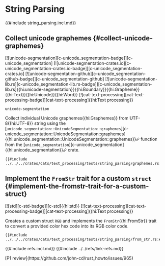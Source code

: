 # String Parsing

{{#include string_parsing.incl.md}}

## Collect unicode graphemes {#collect-unicode-graphemes}

[![unicode-segmentation][c-unicode_segmentation-badge]][c-unicode_segmentation] [![unicode-segmentation-crates.io][c-unicode_segmentation-crates.io-badge]][c-unicode_segmentation-crates.io] [![unicode-segmentation-github][c-unicode_segmentation-github-badge]][c-unicode_segmentation-github] [![unicode-segmentation-lib.rs][c-unicode_segmentation-lib.rs-badge]][c-unicode_segmentation-lib.rs]{{hi:unicode-segmentation}}{{hi:Boundary}}{{hi:Grapheme}}{{hi:Text}}{{hi:Unicode}}{{hi:Word}} [![cat-text-processing][cat-text-processing-badge]][cat-text-processing]{{hi:Text processing}}

`unicode-segmentation`

Collect individual Unicode graphemes{{hi:Graphemes}} from UTF-8{{hi:UTF-8}} string using the [`unicode_segmentation::UnicodeSegmentation::graphemes`][c-unicode_segmentation::UnicodeSegmentation::graphemes]{{hi:unicode_segmentation::UnicodeSegmentation::graphemes}}⮳ function from the [`unicode_segmentation`][c-unicode_segmentation]{{hi:unicode_segmentation}}⮳ crate.

```rust,editable
{{#include ../../../crates/cats/text_processing/tests/string_parsing/graphemes.rs:example}}
```

## Implement the `FromStr` trait for a custom `struct` {#implement-the-fromstr-trait-for-a-custom-struct}

[![std][c-std-badge]][c-std]{{hi:std}} [![cat-text-processing][cat-text-processing-badge]][cat-text-processing]{{hi:Text processing}}

Creates a custom struct `RGB` and implements the `FromStr`{{hi:FromStr}} trait to convert a provided color hex code into its RGB color code.

```rust,editable
{{#include ../../../crates/cats/text_processing/tests/string_parsing/from_str.rs:example}}
```

{{#include refs.incl.md}}
{{#include ../../refs/link-refs.md}}

<div class="hidden">
[P1 review](https://github.com/john-cd/rust_howto/issues/965)
</div>
